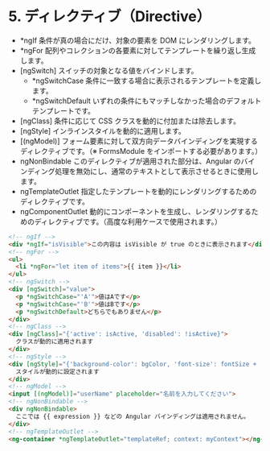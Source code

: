# 5. ディレクティブ（Directive）

- *ngIf 条件が真の場合にだけ、対象の要素を DOM にレンダリングします。
- *ngFor 配列やコレクションの各要素に対してテンプレートを繰り返し生成します。
- [ngSwitch] スイッチの対象となる値をバインドします。
  - *ngSwitchCase 条件に一致する場合に表示されるテンプレートを定義します。
  - *ngSwitchDefault いずれの条件にもマッチしなかった場合のデフォルトテンプレートです。
- [ngClass] 条件に応じて CSS クラスを動的に付加または除去します。
- [ngStyle] インラインスタイルを動的に適用します。
- [(ngModel)] フォーム要素に対して双方向データバインディングを実現するディレクティブです。（※ FormsModule をインポートする必要があります。）
- ngNonBindable このディレクティブが適用された部分は、Angular のバインディング処理を無効にし、通常のテキストとして表示させるときに使用します。
- ngTemplateOutlet 指定したテンプレートを動的にレンダリングするためのディレクティブです。
- ngComponentOutlet 動的にコンポーネントを生成し、レンダリングするためのディレクティブです。（高度な利用ケースで使用されます。）

```html
<!-- ngIf -->
<div *ngIf="isVisible">この内容は isVisible が true のときに表示されます</div>
<!-- ngFor -->
<ul>
  <li *ngFor="let item of items">{{ item }}</li>
</ul>
<!-- ngSwitch -->
<div [ngSwitch]="value">
  <p *ngSwitchCase="'A'">値はAです</p>
  <p *ngSwitchCase="'B'">値はBです</p>
  <p *ngSwitchDefault>どちらでもありません</p>
</div>
<!-- ngClass -->
<div [ngClass]="{'active': isActive, 'disabled': !isActive}">
  クラスが動的に適用されます
</div>
<!-- ngStyle -->
<div [ngStyle]="{'background-color': bgColor, 'font-size': fontSize + 'px'}">
  スタイルが動的に設定されます
</div>
<!-- ngModel -->
<input [(ngModel)]="userName" placeholder="名前を入力してください">
<!-- ngNonBindable -->
<div ngNonBindable>
  ここでは {{ expression }} などの Angular バインディングは適用されません。
</div>
<!-- ngTemplateOutlet -->
<ng-container *ngTemplateOutlet="templateRef; context: myContext"></ng-container>
```
